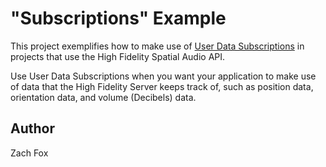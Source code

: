 # "Subscriptions" Example
This project exemplifies how to make use of [User Data Subscriptions](https://docs.highfidelity.com/latest/modules/classes_hifiuserdatasubscription.html) in projects that use the High Fidelity Spatial Audio API.

Use User Data Subscriptions when you want your application to make use of data that the High Fidelity Server keeps track of, such as position data, orientation data, and volume (Decibels) data.

## Author
Zach Fox
